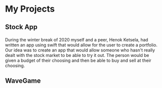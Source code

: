 # My Projects
## Stock App <p>
During the winter break of 2020 myself and a peer, Henok Ketsela, had written an app using swift that would allow for the user to create a portfolio. Our idea was to create an app that would allow someone who hasn't really dealt with the stock market to be able to try it out. The person would be given a budget of their choosing and then be able to buy and sell at their choosing.

## WaveGame 
